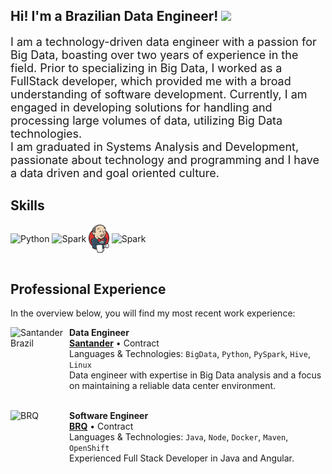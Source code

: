 ## Hi! I'm a Brazilian Data Engineer! <img height="22" src="https://www.countryflags.com/wp-content/uploads/brazil-flag-png-large.png"/>

<font size="+1">I am a technology-driven data engineer with a passion for Big Data, boasting over two years of experience in the field. Prior to specializing in Big Data, I worked as a FullStack developer, which provided me with a broad understanding of software development. Currently, I am engaged in developing solutions for handling and processing large volumes of data, utilizing Big Data technologies.</font><br>
<font size="+1">I am graduated in Systems Analysis and Development, passionate about technology and programming and I have a data driven and goal oriented culture.</font>
<br>

## Skills
<div style="display: inline_block">
  <img align="center" alt="Python" height="50" src="https://cdn.jsdelivr.net/gh/devicons/devicon/icons/python/python-original-wordmark.svg">
  <img align="center" alt="Spark" height="45" src="https://upload.wikimedia.org/wikipedia/commons/thumb/f/f3/Apache_Spark_logo.svg/1200px-Apache_Spark_logo.svg.png">
  <img align="center" alt="Jenkis" height="45" src="attachment/jenkis.png">
  <img align="center" alt="Spark" height="45" src="https://logospng.org/download/java/logo-java-4096.png">
</div>
<br>

## Professional Experience
In the overview below, you will find my most recent work experience:

[<img align="left" height="94px" width="94px" alt="Santander Brazil" src="https://media.licdn.com/dms/image/C4D0BAQHfqx4Xz_6RdQ/company-logo_200_200/0/1656471942058?e=1694649600&v=beta&t=C2qQRFOkEWVvs5SG8kwidtQXVdjnSfjqXM3nddZ-zqU"/>](https://www.f1rst.com.br/first/)
**Data Engineer** \
[**Santander**]((https://www.f1rst.com.br/first/)) • Contract \
Languages & Technologies: `BigData`, `Python`, `PySpark`, `Hive`, `Linux` \
Data engineer with expertise in Big Data analysis and a focus on maintaining a reliable data center environment.
<br/>
<br/>

[<img align="left" height="94px" width="94px" alt="BRQ" src="https://media.licdn.com/dms/image/C4D0BAQFMfeQpZ4Jm4A/company-logo_200_200/0/1662140911320?e=1694649600&v=beta&t=GNZ-cyUMG-N9p-tgiEfNANnyaEwROYaLWcnzJDZcM4g"/>](https://www.brq.com/)
**Software Engineer** \
[**BRQ**]((https://www.brq.com/)) • Contract \
Languages & Technologies: `Java`, `Node`, `Docker`, `Maven`, `OpenShift` \
Experienced Full Stack Developer in Java and Angular.
<br/>
<br/>



